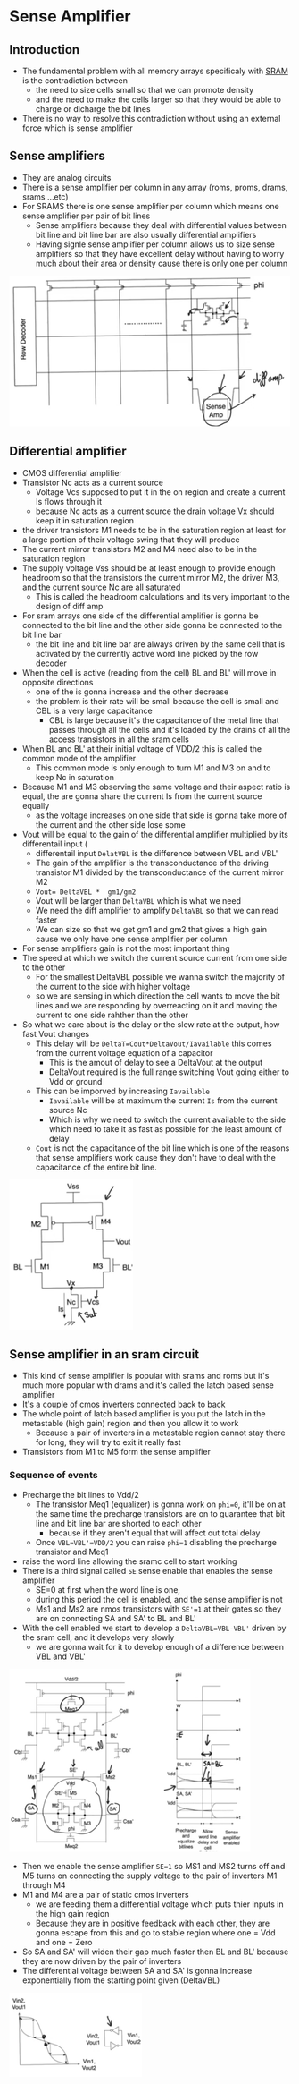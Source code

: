 # Sense Amplifier

## Introduction
- The fundamental problem with all memory arrays specificaly with [SRAM](11-12-sram.md) is the contradiction between 
    - the need to size cells small so that we can promote density
    - and the need to make the cells larger so that they would be able to charge or dicharge the bit lines
- There is no way to resolve this contradiction without using an external force which is sense amplifier

## Sense amplifiers
- They are analog circuits
- There is a sense amplifier per column in any array (roms, proms, drams, srams ...etc)
- For SRAMS there is one sense amplifier per column which means one sense amplifier per pair of bit lines
    - Sense amplifiers because they deal with differential values between bit line and bit line bar are also usually differential amplifiers
    - Having signle sense amplifier per column allows us to size sense amplifiers so that they have excellent delay without having to worry much about their area or density cause there is only one per column

![sense-amplifier-sram-array](imgs/sense-amplifier/sense-amplifier-sram-array.png)

## Differential amplifier
- CMOS differential amplifier
- Transistor Nc acts as a current source 
    - Voltage Vcs supposed to put it in the on region and create a current Is flows through it
    - because Nc acts as a current source the drain voltage Vx should keep it in saturation region
- the driver transistors M1 needs to be in the saturation region at least for a large portion of their voltage swing that they will produce
- The current mirror transistors M2 and M4 need also to be in the saturation region
- The supply voltage Vss should be at least enough to provide enough headroom so that the transistors the current mirror M2, the driver M3, and the current source Nc are all saturated
    - This is called the headroom calculations and its very important to the design of diff amp
- For sram arrays one side of the differential amplifier is gonna be connected to the bit line and the other side gonna be connected to the bit line bar
    - the bit line and bit line bar are always driven by the same cell that is activated by the currently active word line picked by the row decoder
- When the cell is active (reading from the cell) BL and BL' will move in opposite directions
    - one of the is gonna increase and the other decrease
    - the problem is their rate will be small because the cell is small and CBL is a very large capacitance
        - CBL is large because it's the capacitance of the metal line that passes through all the cells and it's loaded by the drains of all the access transistors in all the sram cells
- When BL and BL' at their initial voltage of VDD/2 this is called the common mode of the amplifier
    - This common mode is only enough to turn M1 and M3 on and to keep Nc in saturation
- Because M1 and M3 observing the same voltage and their aspect ratio is equal, the are gonna share the current Is from the current source equally
    - as the voltage increases on one side that side is gonna take more of the current and the other side lose some
- Vout will be equal to the gain of the differential amplifier multiplied by its differentail input (
    - differentail input `DelatVBL` is the difference between VBL and VBL'
    - The gain of the amplifier is the transconductance of the driving transistor M1 divided by the transconductance of the current mirror M2
    - `Vout= DeltaVBL *  gm1/gm2`
    - Vout will be larger than `DeltaVBL` which is what we need
    - We need the diff amplifier to amplify `DeltaVBL` so that we can read faster
    - We can size so that we get gm1 and gm2 that gives a high gain cause we only have one sense amplifier per column
- For sense amplifiers gain is not the most important thing 
- The speed at which we switch the current source current from one side to the other
    - For the smallest DeltaVBL possible we wanna switch the majority of the current to the side with higher voltage
    - so we are sensing in which direction the cell wants to move the bit lines and we are responding by overreacting on it and moving the current to one side rahther than the other
- So what we care about is the delay or the slew rate at the output, how fast Vout changes
    - This delay will be `DeltaT=Cout*DeltaVout/Iavailable` this comes from the current voltage equation of a capacitor
        - This is the amout of delay to see a DeltaVout at the output
        - DeltaVout required is the full range switching Vout going either to Vdd or ground
    - This can be imporved by increasing `Iavailable`
        - `Iavailable` will be at maximum the current `Is` from the current source Nc
        - Which is why we need to switch the current available to the side which need to take it as fast as possible for the least amount of delay
    - `Cout` is not the capacitance of the bit line which is one of the reasons that sense amplifiers work cause they don't have to deal with the capacitance of the entire bit line.

![sense-amplifier-differentail-amplifier](imgs/sense-amplifier/sense-amplifier-differentail-amplifier.png)

## Sense amplifier in an sram circuit
- This kind of sense amplifier is popular with srams and roms but it's much more popular with drams and it's called the latch based sense amplifier 
- It's a couple of cmos inverters connected back to back
- The whole point of latch based amplifier is you put the latch in the metastable (high gain) region and then you allow it to work
    - Because a pair of inverters in a metastable region cannot stay there for long, they will try to exit it really fast
- Transistors from M1 to M5 form the sense amplifier

### Sequence of events
- Precharge the bit lines to Vdd/2
    - The transistor Meq1 (equalizer) is gonna work on `phi=0`, it'll be on at the same time the precharge transistors are on to guarantee that bit line and bit line bar are shorted to each other
        - because if they aren't equal that will affect out total delay
    - Once `VBL=VBL'=VDD/2` you can raise `phi=1` disabling the precharge transistor and Meq1
- raise the word line allowing the sramc cell to start working
- There is a third signal called `SE` sense enable that enables the sense amplifier
    - SE=0 at first when the word line is one,
    - during this period the cell is enabled, and the sense amplifier is not
    - Ms1 and Ms2 are nmos transistors with `SE'=1` at their gates so they are on connecting SA and SA' to BL and BL'
- With the cell enabled we start to develop a `DeltaVBL=VBL-VBL'` driven by the sram cell, and it develops very slowly
    - we are gonna wait for it to develop enough of a difference between VBL and VBL'

![sram-with-sense-amplifier-circuit-and-waveforms](imgs/sense-amplifier/sram-with-sense-amplifier-circuit-and-waveforms.png)

- Then we enable the sense amplifier `SE=1` so MS1 and MS2 turns off and M5 turns on connecting the supply voltage to the pair of inverters M1 through M4
- M1 and M4 are a pair of static cmos inverters
    - we are feeding them a differential voltage which puts thier inputs in the high gain region
    - Because they are in positive feedback with each other, they are gonna escape from this and go to stable region where one = Vdd and one = Zero
- So SA and SA' will widen their gap much faster then BL and BL' because they are now driven by the pair of inverters
- The differential voltage between SA and SA' is gonna increase exponentially from the starting point given (DeltaVBL)

![sense-amplifier-positive-feedback-metastability](imgs/sense-amplifier/sense-amplifier-positive-feedback-metastability.png)


